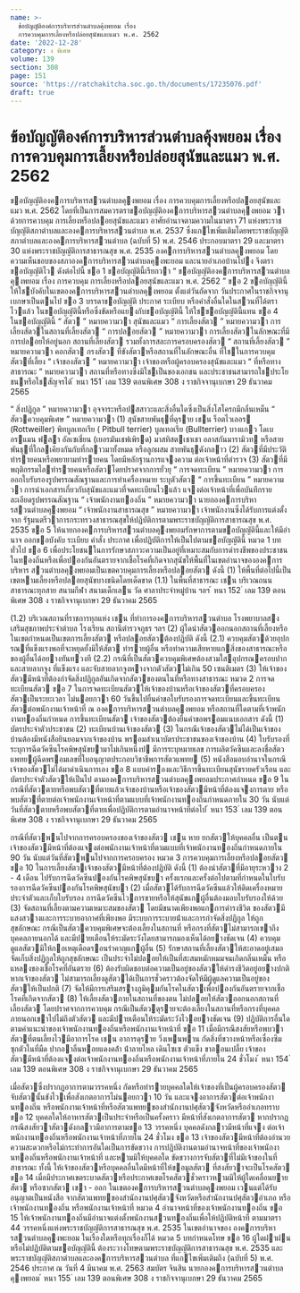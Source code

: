 ```yaml
---
name: >-
  ข้อบัญญัติองค์การบริหารส่วนตําบลคุ้งพยอม เรื่อง
  การควบคุมการเลี้ยงหรือปล่อยสุนัขและแมว พ.ศ. 2562
date: '2022-12-28'
category: ง พิเศษ
volume: 139
section: 308
page: 151
source: 'https://ratchakitcha.soc.go.th/documents/17235076.pdf'
draft: true
---
```


# ข้อบัญญัติองค์การบริหารส่วนตําบลคุ้งพยอม เรื่อง การควบคุมการเลี้ยงหรือปล่อยสุนัขและแมว พ.ศ. 2562

ขอบัญญัติองคการบริหารสวนตําบลคุงพยอม เรื่อง การควบคุมการเลี้ยงหรือปลอยสุนัขและแมว พ.ศ. 2562 โดยที่เป็นการสมควรตราขอบัญญัติองคการบริหารสวนตําบลคุงพยอม วาด้วยการควบคุม การเลี้ยงหรือปลอยสุนัขและแมว อาศัยอํานาจตามความในมาตรา 71 แห่งพระราชบัญญัติสภาตําบลและองคการบริหารสวนตําบล พ.ศ. 2537 ซึ่งแกไขเพิ่มเติมโดยพระราชบัญญัติสภาตําบลและองคการบริหารสวนตําบล (ฉบับที่ 5) พ.ศ. 2546 ประกอบมาตรา 29 และมาตรา 30 แห่งพระราชบัญญัติการสาธารณสุข พ.ศ. 2535 องคการบริหารสวนตําบลคุงพยอม โดยความเห็นชอบของสภาองคการบริหารสวนตําบลคุงพะยอม และนายอําเภอบ้านโปง จึงตราขอบัญญัติไว ดังต่อไปนี้ ขอ 1 ขอบัญญัตินี้เรียกวา “ ขอบัญญัติองคการบริหารสวนตําบลคุงพยอม เรื่อง การควบคุม การเลี้ยงหรือปลอยสุนัขและแมว พ.ศ. 2562 ” ขอ 2 ขอบัญญัตินี้ให้ใชบังคับในเขตองคการบริหารสวนตําบลคุงพยอม ตั้งแต่วันถัดจาก วันประกาศในราชกิจจานุเบกษาเป็นตนไป ขอ 3 บรรดาขอบัญญัติ ประกาศ ระเบียบ หรือคําสั่งอื่นใดในสวนที่ได้ตราไวแล้ว ในขอบัญญัตินี้หรือซึ่งขัดหรือแยงกับขอบัญญัตินี้ ให้ใชขอบัญญัตินี้แทน ขอ 4 ในขอบัญญัตินี้ “ สัตว ” หมายความวา สุนัขและแมว “ การเลี้ยงสัตว ” หมายความวา การเลี้ยงสัตวในสถานที่เลี้ยงสัตว “ การปลอยสัตว ” หมายความวา การเลี้ยงสัตวในลักษณะที่มีการปลอยให้อยู่นอก สถานที่เลี้ยงสัตว รวมทั้งการสละการครอบครองสัตว “ สถานที่เลี้ยงสัตว ” หมายความวา คอกสัตว กรงสัตว ที่ขังสัตวหรือสถานที่ในลักษณะอื่น ที่ใชในการควบคุมสัตวที่เลี้ยง “ เจ้าของสัตว ” หมายความวา เจ้าของหรือผู้ครอบครองสุนัขและแมว “ ที่หรือทางสาธารณะ ” หมายความวา สถานที่หรือทางซึ่งมิใชเป็นของเอกชน และประชาชนสามารถใชประโยชนหรือใชสัญจรได้ ้ หนา 151 ่ เลม 139 ตอนพิเศษ 308 ง ราชกิจจานุเบกษา 29 ธันวาคม 2565

“ สิ่งปฏิกูล ” หมายความวา อุจจาระหรือปสสาวะและสิ่งอื่นใดซึ่งเป็นสิ่งโสโครกมีกลิ่นเหม็น “ สัตวควบคุมพิเศษ ” หมายความวา (1) สุนัขสายพันธุที่ดุราย เชน ร็อตไวเลอร (Rottweiller) พิทบูลเทอเรีย ( Pitbull terrier) บูลเทอเรีย (Bullterrier) บางแกว โดเบอรแมน ฟลา อัลเซเชี่ยน (เยอรมันเชฟเพิรด) มาสทิสตเชาเชา อลาสกันมารามิวท หรือสายพันธุที่ใกลเคียงกันกับที่กลาวมาทั้งหมด หรือลูกผสม สายพันธุดังกลาว (2) สัตวที่มีประวัติทํารายคนหรือพยายามทํารายคน โดยมีหลักฐานการแจงความ ต่อเจ้าหน้าที่ตํารวจ (3) สัตวที่มีพฤติกรรมไลทํารายคนหรือสัตวโดยปราศจากการยั่วยุ “ การจดทะเบียน ” หมายความวา การออกใบรับรองรูปพรรณสัณฐานและการทําเครื่องหมาย ระบุตัวสัตว “ การขึ้นทะเบียน ” หมายความวา การนําเอกสารเกี่ยวกับสุนัขและแมวที่จดทะเบียนไวแล้ว แจงต่อเจ้าหน้าที่เพื่อบันทึกรายละเอียดรูปพรรณสัณฐาน “ เจ้าพนักงานทองถิ่น ” หมายความวา นายกองคการบริหารสวนตําบลคุงพยอม “ เจ้าพนักงานสาธารณสุข ” หมายความวา เจ้าพนักงานซึ่งได้รับการแต่งตั้งจาก รัฐมนตรีวาการกระทรวงสาธารณสุขให้ปฏิบัติการตามพระราชบัญญัติการสาธารณสุข พ.ศ. 2535 ขอ 5 ให้นายกองคการบริหารสวนตําบลคุงพยอมรักษาการตามขอบัญญัตินี้และให้มีอํานาจ ออกขอบังคับ ระเบียบ คําสั่ง ประกาศ เพื่อปฏิบัติการให้เป็นไปตามขอบัญญัตินี้ หมวด 1 บททั่วไป ขอ 6 เพื่อประโยชนในการรักษาสภาวะความเป็นอยู่ที่เหมาะสมกับการดํารงชีพของประชาชน ในทองถิ่นหรือเพื่อปองกันอันตรายจากเชื้อโรคที่เกิดจากสุนัขให้พื้นที่ในเขตอํานาจขององคการบริหาร สวนตําบลคุงพยอมเป็นเขตควบคุมการเลี้ยงหรือปลอยสัตว ดังนี้ (1) ให้พื้นที่ต่อไปนี้เป็นเขตหามเลี้ยงหรือปลอยสุนัขบางชนิดโดยเด็ดขาด (1.1) ในพื้นที่สาธารณะ เชน บริเวณถนนสาธารณะทุกสาย สนามกีฬา สนามเด็กเลน วัด ศาลาประจําหมู่บ้าน ฯลฯ ้ หนา 152 ่ เลม 139 ตอนพิเศษ 308 ง ราชกิจจานุเบกษา 29 ธันวาคม 2565

(1.2) บริเวณสถานที่ราชการทุกแห่ง เชน ที่ทําการองคการบริหารสวนตําบล โรงพยาบาลสงเสริมสุขภาพประจําตําบล โรงเรียน สถานีตํารวจภูธร ฯลฯ (2) ผู้ใดนําสัตวออกนอกสถานที่เลี้ยงหรือในเขตกําหนดเป็นเขตการเลี้ยงสัตว หรือปลอยสัตวต้องปฏิบัติ ดังนี้ (2.1) ควบคุมสัตวด้วยอุปกรณที่แข็งแรงพอที่จะหยุดยั้งมิให้สัตว ทํารายผู้อื่น หรือทําความเสียหายแกสิ่งของสาธารณะหรือของผู้อื่นได้อยางทันทวงที (2.2) กรณีที่เป็นสัตวควบคุมพิเศษต้องสวมใสอุปกรณครอบปาก และสายลากจูง ที่แข็งแรง และจับสายลากจูงหางจากตัวสัตวไม่เกิน 50 เซนติเมตร (3) ให้เจ้าของสัตวมีหน้าที่ต้องกําจัดสิ่งปฏิกูลอันเกิดจากสัตวของตนในที่หรือทางสาธารณะ หมวด 2 การจดทะเบียนสัตว ขอ 7 ในการจดทะเบียนสัตวให้เจ้าของบ้านหรือเจ้าของสัตวที่ครอบครองสัตวเป็นระยะเวลา ไม่นอยกวา 60 วันขึ้นไปยื่นคําขอใบรับรองการจดทะเบียนและขึ้นทะเบียนสัตวต่อพนักงานเจ้าหน้าที่ ณ องคการบริหารสวนตําบลคุงพยอม หรือสถานที่ใดตามที่เจ้าพนักงานทองถิ่นกําหนด การขึ้นทะเบียนสัตว เจ้าของสัตวต้องยื่นคําขอพรอมแนบเอกสาร ดังนี้ (1) บัตรประจําตัวประชาชน (2) ทะเบียนบ้านเจ้าของสัตว (3) ในกรณีเจ้าของสัตวไม่ได้เป็นเจ้าของบ้านต้องมีหนังสือยินยอมจากเจ้าของบ้าน พรอมสําเนาบัตรประชาชนของเจ้าของบ้าน (4) ใบรับรองที่ระบุการฉีดวัคซีนโรคพิษสุนัขบามาไม่เกินหนึ่งป มีการระบุหมายเลข การผลิตวัคซีนและลงชื่อสัตวแพทยผู้ฉีดพรอมเลขที่ใบอนุญาตประกอบวิชาชีพการสัตวแพทย (5) หนังสือมอบอํานาจในกรณีเจ้าของสัตวไม่ได้มาดําเนินการเอง ขอ 8 แบบคํารองและวิธีการขึ้นทะเบียนสุนัขรายครัวเรือน และบัตรประจําตัวสัตวให้เป็นไป ตามองคการบริหารสวนตําบลคุงพยอมประกาศกําหนด ขอ 9 ในกรณีที่สัตวตายหรือพบสัตวที่ตายแล้วเจ้าของบ้านหรือเจ้าของสัตวมีหน้าที่ต้องแจงการตาย หรือพบสัตวที่ตายต่อเจ้าพนักงานเจ้าหน้าที่ตามแบบที่เจ้าพนักงานทองถิ่นกําหนดภายใน 30 วัน นับแต่วันที่สัตวตายหรือพบสัตวที่ตายเพื่อปฏิบัติการตามอํานาจหน้าที่ต่อไป ้ หนา 153 ่ เลม 139 ตอนพิเศษ 308 ง ราชกิจจานุเบกษา 29 ธันวาคม 2565

กรณีที่สัตวพนไปจากการครอบครองของเจ้าของสัตว เชน หาย ยกสัตวให้บุคคลอื่น เป็นตน เจ้าของสัตวมีหน้าที่ต้องแจงต่อพนักงานเจ้าหน้าที่ตามแบบที่เจ้าพนักงานทองถิ่นกําหนดภายใน 90 วัน นับแต่วันที่สัตวพนไปจากการครอบครอง หมวด 3 การควบคุมการเลี้ยงหรือปลอยสัตว ขอ 10 ในการเลี้ยงสัตวเจ้าของสัตวมีหน้าที่ต้องปฏิบัติ ดังนี้ (1) ต้องนําสัตวที่มีอายุระหวาง 2 - 4 เดือน ไปรับการฉีดวัคซีนปองกันโรคพิษสุนัขบา ครั้งแรกและครั้งต่อไปตามที่กําหนดในใบรับรองการฉีดวัคซีนปองกันโรคพิษสุนัขบา (2) เมื่อสัตวได้รับการฉีดวัคซีนแล้วให้ติดเครื่องหมายประจําตัวและเก็บใบรับรอง การฉีดวัคซีนไวการขายหรือให้สุนัขแกผู้อื่นต้องมอบใบรับรองให้ด้วย (3) จัดสถานที่เลี้ยงตามความเหมาะสมของสัตว โดยมีขนาดเพียงพอแกการดํารงชีวิต ของสัตวมีแสงสวางและการระบายอากาศที่เพียงพอ มีระบบการระบายน้ําและการกําจัดสิ่งปฏิกูล ให้ถูกสุขลักษณะ กรณีเป็นสัตวควบคุมพิเศษจะต้องเลี้ยงในสถานที่ หรือกรงที่สัตวไม่สามารถเขาถึง บุคคลภายนอกได้ และมีปายเตือนให้ระมัดระวังโดยสามารถมองเห็นได้อยางชัดเจน (4) ควบคุมดูแลสัตวมิให้กอเหตุเดือดรอนรําคาญแกผู้อื่น (5) รักษาสถานที่เลี้ยงสัตวให้สะอาดอยู่เสมอ จัดเก็บสิ่งปฏิกูลให้ถูกสุขลักษณะ เป็นประจําไม่ปลอยให้เป็นที่สะสมหมักหมมจนเกิดกลิ่นเหม็น หรือแหลงของเชื้อโรคที่อันตราย (6) ต้องรับผิดชอบต่อความเป็นอยู่ของสัตวให้ดํารงชีวิตอยู่อยางปกติหากเจ้าของสัตว ไม่สามารถเลี้ยงดูสัตวได้เป็นการชั่วคราวต้องจัดให้มีผู้ดูแลความเป็นอยู่ของสัตวให้เป็นปกติ (7) จัดให้มีการเสริมสรางภูมิคุมกันโรคในสัตวเพื่อปองกันอันตรายจากเชื้อโรคที่เกิดจากสัตว (8) ให้เลี้ยงสัตวภายในสถานที่ของตน ไม่ปลอยให้สัตวออกนอกสถานที่เลี้ยงสัตว โดยปราศจากการควบคุม กรณีเป็นสัตวดุรายจะต้องเลี้ยงในสถานที่หรือกรงที่บุคคลภายนอกเขาไปไม่ถึงตัวสัตว และมีปายเตือนให้ระมัดระวังไวอยางชัดเจน (9) ปฏิบัติการอื่นใดตามคําแนะนําของเจ้าพนักงานทองถิ่นหรือพนักงานเจ้าหน้าที่ ขอ 11 เมื่อมีกรณีสงสัยหรือพบวาสัตวที่ตนเลี้ยงไวมีอาการโรค เชน อาการดุราย วิ่งเพนพาน กัดสิ่งที่ขวางหน้าหรือเซื่องซึม ซุกตัวในที่มืด ปากอาลิ้นหอยแดงคล้ํา น้ําลายไหล เดินโซเซ ตัวแข็ง ขาออนเปลี้ย เจ้าของสัตวมีหน้าที่ต้องแจงต่อเจ้าพนักงานทองถิ่นหรือพนักงานเจ้าหน้าที่ภายใน 24 ชั่วโมง ้ หนา 154 ่ เลม 139 ตอนพิเศษ 308 ง ราชกิจจานุเบกษา 29 ธันวาคม 2565

เมื่อสัตวซึ่งปรากฏอาการตามวรรคหนึ่ง กัดหรือทํารายบุคคลใดให้เจ้าของที่เป็นผู้ครอบครองสัตว จับสัตวนั้นขังไวเพื่อสังเกตอาการไม่นอยกวา 10 วัน และแจงอาการสัตวต่อเจ้าพนักงานทองถิ่น หรือพนักงานเจ้าหน้าที่หรือสัตวแพทยของสํานักงานปศุสัตวจังหวัดหรืออําเภอทราบ ขอ 12 บุคคลใดให้อาหารสัตวเป็นประจําหรือเป็นครั้งคราว มีหน้าที่สังเกตอาการสัตว หากปรากฏกรณีสงสัยวาสัตวดังกลาวมีอาการตามขอ 13 วรรคหนึ่ง บุคคลดังกลาวมีหน้าที่แจง ต่อเจ้าพนักงานทองถิ่นหรือพนักงานเจ้าหน้าที่ภายใน 24 ชั่วโมง ขอ 13 เจ้าของสัตวมีหน้าที่ต้องอํานวยความสะดวกหรือไม่กระทําการอันใดเป็นการขัดขวาง การปฏิบัติงานตามอํานาจหน้าที่ของเจ้าพนักงานทองถิ่นหรือพนักงานเจ้าหน้าที่ และหามมิให้บุคคลใด ขัดขวางการจับสัตวที่ไม่มีเจ้าของในที่สาธารณะ ทั้งนี้ ให้เจ้าของสัตวหรือบุคคลอื่นใดมีหน้าที่ให้ขอมูลสัตว ที่สงสัยวาจะเป็นโรคสัตว ขอ 14 เมื่อมีประกาศเขตระบาดสัตวหรือประกาศเขตโรคสัตวชั่วคราวหามมิให้ผู้ใดเคลื่อนยายสัตว หรือซากสัตว เขา - ออก ในเขตองคการบริหารสวนตําบลคุงพยอม เวนแต่ได้รับอนุญาตเป็นหนังสือ จากสัตวแพทยของสํานักงานปศุสัตวจังหวัดหรือสํานักงานปศุสัตวอําเภอ หรือเจ้าพนักงานทองถิ่น หรือพนักงานเจ้าหน้าที่ หมวด 4 อํานาจหน้าที่ของเจ้าพนักงานทองถิ่น ขอ 15 ให้เจ้าพนักงานทองถิ่นมีอํานาจแต่งตั้งพนักงานสวนทองถิ่นเพื่อให้ปฏิบัติหน้าที่ ตามมาตรา 44 วรรคหนึ่งแห่งพระราชบัญญัติการสาธารณสุข พ.ศ. 2535 ในเขตอํานาจของ องคการบริหารสวนตําบลคุงพะยอม ในเรื่องใดหรือทุกเรื่องก็ได้ หมวด 5 บทกําหนดโทษ ขอ 16 ผู้ใดฝาฝนหรือไม่ปฏิบัติตามขอบัญญัตินี้ ต้องระวางโทษตามพระราชบัญญัติการสาธารณสุข พ.ศ. 2535 และพระราชบัญญัติสภาตําบลและองคการบริหารสวนตําบล ที่แกไขเพิ่มเติมถึง (ฉบับที่ 5) พ.ศ. 2546 ประกาศ ณ วันที่ 4 มีนาคม พ.ศ. 2563 สมบัตร จินสิน นายกองคการบริหารสวนตําบลคุงพยอม ้ หนา 155 ่ เลม 139 ตอนพิเศษ 308 ง ราชกิจจานุเบกษา 29 ธันวาคม 2565
